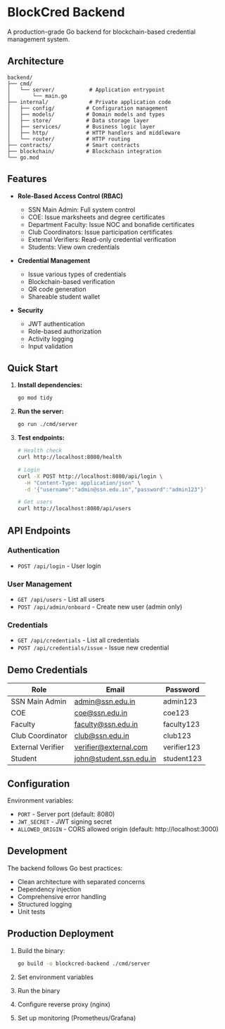 # BlockCred Backend

A production-grade Go backend for blockchain-based credential management system.

## Architecture

```
backend/
├── cmd/
│   └── server/           # Application entrypoint
│       └── main.go
├── internal/             # Private application code
│   ├── config/          # Configuration management
│   ├── models/          # Domain models and types
│   ├── store/           # Data storage layer
│   ├── services/        # Business logic layer
│   ├── http/            # HTTP handlers and middleware
│   └── router/          # HTTP routing
├── contracts/           # Smart contracts
├── blockchain/          # Blockchain integration
└── go.mod
```

## Features

- **Role-Based Access Control (RBAC)**
  - SSN Main Admin: Full system control
  - COE: Issue marksheets and degree certificates
  - Department Faculty: Issue NOC and bonafide certificates
  - Club Coordinators: Issue participation certificates
  - External Verifiers: Read-only credential verification
  - Students: View own credentials

- **Credential Management**
  - Issue various types of credentials
  - Blockchain-based verification
  - QR code generation
  - Shareable student wallet

- **Security**
  - JWT authentication
  - Role-based authorization
  - Activity logging
  - Input validation

## Quick Start

1. **Install dependencies:**
   ```bash
   go mod tidy
   ```

2. **Run the server:**
   ```bash
   go run ./cmd/server
   ```

3. **Test endpoints:**
   ```bash
   # Health check
   curl http://localhost:8080/health
   
   # Login
   curl -X POST http://localhost:8080/api/login \
     -H "Content-Type: application/json" \
     -d '{"username":"admin@ssn.edu.in","password":"admin123"}'
   
   # Get users
   curl http://localhost:8080/api/users
   ```

## API Endpoints

### Authentication
- `POST /api/login` - User login

### User Management
- `GET /api/users` - List all users
- `POST /api/admin/onboard` - Create new user (admin only)

### Credentials
- `GET /api/credentials` - List all credentials
- `POST /api/credentials/issue` - Issue new credential

## Demo Credentials

| Role | Email | Password |
|------|-------|----------|
| SSN Main Admin | admin@ssn.edu.in | admin123 |
| COE | coe@ssn.edu.in | coe123 |
| Faculty | faculty@ssn.edu.in | faculty123 |
| Club Coordinator | club@ssn.edu.in | club123 |
| External Verifier | verifier@external.com | verifier123 |
| Student | john@student.ssn.edu.in | student123 |

## Configuration

Environment variables:
- `PORT` - Server port (default: 8080)
- `JWT_SECRET` - JWT signing secret
- `ALLOWED_ORIGIN` - CORS allowed origin (default: http://localhost:3000)

## Development

The backend follows Go best practices:
- Clean architecture with separated concerns
- Dependency injection
- Comprehensive error handling
- Structured logging
- Unit tests

## Production Deployment

1. Build the binary:
   ```bash
   go build -o blockcred-backend ./cmd/server
   ```

2. Set environment variables
3. Run the binary
4. Configure reverse proxy (nginx)
5. Set up monitoring (Prometheus/Grafana)